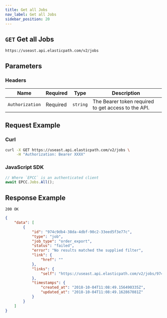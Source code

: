 ```yaml
---
title: Get all Jobs
nav_label: Get all Jobs
sidebar_position: 20
---
```


## `GET` Get all Jobs

```http
https://useast.api.elasticpath.com/v2/jobs
```

## Parameters

### Headers

| Name | Required | Type | Description |
| --- | --- | --- | --- |
| `Authorization` | Required | `string` | The Bearer token required to get access to the API. |

## Request Example

### Curl

```bash
curl -X GET https://useast.api.elasticpath.com/v2/jobs \
     -H "Authorization: Bearer XXXX"
```

### JavaScript SDK

```javascript
// Where `EPCC` is an authenticated client
await EPCC.Jobs.All();
```

## Response Example

`200 OK`

```json
{
    "data": [
        {
            "id": "974c9db4-38da-4dbf-90c2-33eed5f3e77c",
            "type": "job",
            "job_type": "order_export",
            "status": "failed",
            "error": "No results matched the supplied filter",
            "link": {
                "href": ""
            },
            "links": {
                "self": "https://useast.api.elasticpath.com/v2/jobs/974c9db4-38da-4dbf-90c2-33eed5f3e77c"
            },
            "timestamps": {
                "created_at": "2018-10-04T11:08:49.156490335Z",
                "updated_at": "2018-10-04T11:08:49.162867081Z"
            }
        }
    ]
}
```
